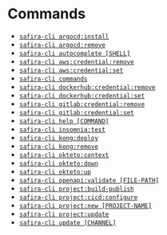 <!-- order:3 -->
<!-- PLEASE! Don't edit this file, auto generated! -->

# Commands
<!-- commands -->
* [`safira-cli argocd:install`](#safira-cli-argocdinstall)
* [`safira-cli argocd:remove`](#safira-cli-argocdremove)
* [`safira-cli autocomplete [SHELL]`](#safira-cli-autocomplete-shell)
* [`safira-cli aws:credential:remove`](#safira-cli-awscredentialremove)
* [`safira-cli aws:credential:set`](#safira-cli-awscredentialset)
* [`safira-cli commands`](#safira-cli-commands)
* [`safira-cli dockerhub:credential:remove`](#safira-cli-dockerhubcredentialremove)
* [`safira-cli dockerhub:credential:set`](#safira-cli-dockerhubcredentialset)
* [`safira-cli gitlab:credential:remove`](#safira-cli-gitlabcredentialremove)
* [`safira-cli gitlab:credential:set`](#safira-cli-gitlabcredentialset)
* [`safira-cli help [COMMAND]`](#safira-cli-help-command)
* [`safira-cli insomnia:test`](#safira-cli-insomniatest)
* [`safira-cli kong:deploy`](#safira-cli-kongdeploy)
* [`safira-cli kong:remove`](#safira-cli-kongremove)
* [`safira-cli okteto:context`](#safira-cli-oktetocontext)
* [`safira-cli okteto:down`](#safira-cli-oktetodown)
* [`safira-cli okteto:up`](#safira-cli-oktetoup)
* [`safira-cli openapi:validate [FILE-PATH]`](#safira-cli-openapivalidate-file-path)
* [`safira-cli project:build-publish`](#safira-cli-projectbuild-publish)
* [`safira-cli project:cicd:configure`](#safira-cli-projectcicdconfigure)
* [`safira-cli project:new [PROJECT-NAME]`](#safira-cli-projectnew-project-name)
* [`safira-cli project:update`](#safira-cli-projectupdate)
* [`safira-cli update [CHANNEL]`](#safira-cli-update-channel)

